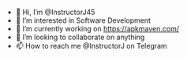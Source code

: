 - 👋 Hi, I’m @InstructorJ45
- 👀 I’m interested in Software Development
- 🌱 I’m currently working on https://apkmaven.com/
- 💞️ I’m looking to collaborate on anything
- 📫 How to reach me @InstructorJ on Telegram

<!---
InstructorJ45/InstructorJ45 is a ✨ special ✨ repository because its `README.md` (this file) appears on your GitHub profile.
You can click the Preview link to take a look at your changes.
--->
